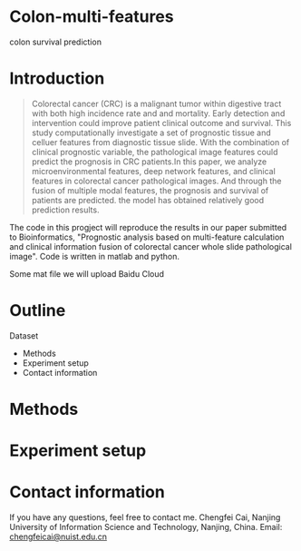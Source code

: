 # Colon-multi-features
colon survival prediction

# Introduction
> Colorectal cancer (CRC) is a malignant tumor within digestive tract with both high incidence rate and and mortality. Early detection and intervention could improve patient clinical outcome and survival. This study computationally investigate a set of prognostic tissue and celluer features from diagnostic tissue slide. With the combination of clinical prognostic variable, the pathological image features could predict the prognosis in CRC patients.In this paper, we analyze microenvironmental features, deep network features, and clinical features in colorectal cancer pathological images. And through the fusion of multiple modal features, the prognosis and survival of patients are predicted. the model has obtained relatively good prediction results.

The code in this progject will reproduce the results in our paper submitted to Bioinformatics, "Prognostic analysis based on multi-feature calculation and clinical information fusion of colorectal cancer whole slide pathological image". Code is written in matlab and python.

Some mat file we will upload Baidu Cloud

# Outline
Dataset
* Methods
* Experiment setup
* Contact information

# Methods

# Experiment setup

# Contact information 
If you have any questions, feel free to contact me. Chengfei Cai, Nanjing University of Information Science and Technology, Nanjing, China. Email: chengfeicai@nuist.edu.cn
